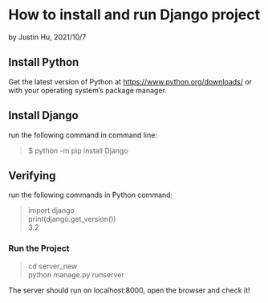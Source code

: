 # How to install and run Django project

by Justin Hu, 2021/10/7

## Install Python 
Get the latest version of Python at https://www.python.org/downloads/ or with your operating system’s package manager.

## Install Django
run the following command in command line:
>$ python -m pip install Django

## Verifying
run the following commands in Python command:
> import django    
> print(django.get_version())    
3.2

### Run the Project
> cd server_new    
> python manage.py runserver

The server should run on localhost:8000, open the browser and check it!